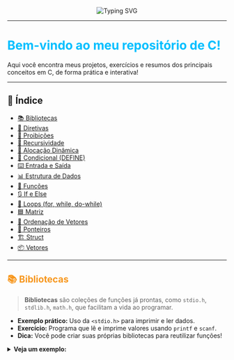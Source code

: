 <!-- Banner animado com SVG -->
<p align="center">
  <img src="https://readme-typing-svg.demolab.com?font=Fira+Code&size=30&pause=1000&color=08F7FE&center=true&vCenter=true&multiline=true&width=900&height=70&lines=Todo+meu+aprendizado+em+C!;Projetos%2FExerc%C3%ADcios+e+Conceitos+Importantes" alt="Typing SVG" />
</p>

---

# <span style="color:#00BFFF;">Bem-vindo ao meu repositório de C!</span>

Aqui você encontra meus projetos, exercícios e resumos dos principais conceitos em C, de forma prática e interativa!

---

## :rocket: Índice

- [📚 Bibliotecas](#bibliotecas)
- [🔖 Diretivas](#diretivas)
- [🚫 Proibições](#proibições)
- [🔁 Recursividade](#recursividade)
- [💾 Alocação Dinâmica](#alocação-dinâmica)
- [🔀 Condicional (DEFINE)](#condicional-define)
- [⌨️ Entrada e Saída](#entrada-e-saída)
- [📊 Estrutura de Dados](#estrutura-de-dados)
- [🧩 Funções](#funções)
- [🔃 If e Else](#if-e-else)
- [🔄 Loops (for, while, do-while)](#loops-for-while-do-while)
- [🟦 Matriz](#matriz)
- [📑 Ordenação de Vetores](#ordenação-de-vetores)
- [🧭 Ponteiros](#ponteiros)
- [🏗️ Struct](#struct)
- [📦 Vetores](#vetores)

---

## <span id="bibliotecas" style="color:#F7971E;">📚 Bibliotecas</span>

> **Bibliotecas** são coleções de funções já prontas, como `stdio.h`, `stdlib.h`, `math.h`, que facilitam a vida ao programar.

- **Exemplo prático:** Uso da `<stdio.h>` para imprimir e ler dados.
- **Exercício:** Programa que lê e imprime valores usando `printf` e `scanf`.
- **Dica:** Você pode criar suas próprias bibliotecas para reutilizar funções!

<details>
  <summary><b>Veja um exemplo:</b></summary>

```c
#include <stdio.h>

int main() {
    printf("Hello, World!\n");
    return 0;
}
